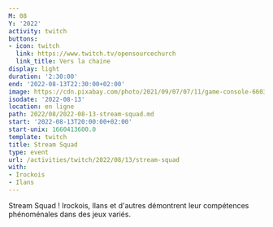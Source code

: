 ```yaml
---
M: 08
Y: '2022'
activity: twitch
buttons:
- icon: twitch
  link: https://www.twitch.tv/opensourcechurch
  link_title: Vers la chaine
display: light
duration: '2:30:00'
end: '2022-08-13T22:30:00+02:00'
image: https://cdn.pixabay.com/photo/2021/09/07/07/11/game-console-6603120_960_720.jpg
isodate: '2022-08-13'
location: en ligne
path: 2022/08/2022-08-13-stream-squad.md
start: '2022-08-13T20:00:00+02:00'
start-unix: 1660413600.0
template: twitch
title: Stream Squad
type: event
url: /activities/twitch/2022/08/13/stream-squad
with:
- Irockois
- Ilans
---
```

Stream Squad ! Irockois, Ilans et d'autres démontrent leur compétences phénoménales dans des jeux variés.